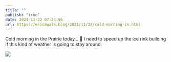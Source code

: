 ```yaml
---
title: ""
publish: "true"
date: 2021-11-22 07:28:56
url: https://ericmwalk.blog/2021/11/22/cold-morning-in.html
---
```


Cold morning in the Prairie today… 🥶
I need to speed up the ice rink building if this kind of weather is going to stay around.

![](https://ericmwalk.blog/uploads/2021/574bc60faf.jpg)